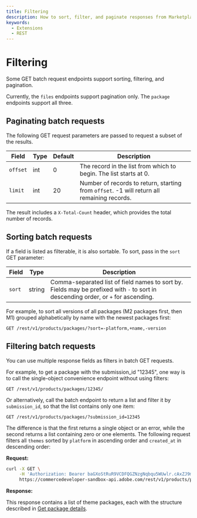 ```yaml
---
title: Filtering
description: How to sort, filter, and paginate responses from Marketplace EQP GET requests.
keywords:
  - Extensions
  - REST
---
```


# Filtering

Some GET batch request endpoints support sorting, filtering, and pagination.

Currently, the `files` endpoints support pagination only. The `package` endpoints support all three.

## Paginating batch requests

The following GET request parameters are passed to request a subset of the results.

|Field|Type|Default|Description|
|-----|----|-------|-----------|
|`offset`|int|0|The record in the list from which to begin. The list starts at 0.|
|`limit`|int|20|Number of records to return, starting from `offset`. -1 will return all remaining records.|

The result includes a `X-Total-Count` header, which provides the total number of records.

## Sorting batch requests

If a field is listed as filterable, it is also sortable. To sort, pass in the `sort` GET parameter:

|Field|Type|Description|
|-----|----|-----------|
|`sort`|string|Comma-separated list of field names to sort by. Fields may be prefixed with `-` to sort in descending order, or `+` for ascending.|

For example, to sort all versions of all packages (M2 packages first, then M1)
grouped alphabetically by name with the newest packages first:

```http
GET /rest/v1/products/packages/?sort=-platform,+name,-version
```

## Filtering batch requests

You can use multiple response fields as filters in batch GET requests.

For example, to get a package with the submission_id "12345", one way is
to call the single-object convenience endpoint without using filters:

```http
GET /rest/v1/products/packages/12345/
```

Or alternatively, call the batch endpoint to return a list and filter it by `submission_id`,
so that the list contains only one item:

```http
GET /rest/v1/products/packages/?submission_id=12345
```

The difference is that the first returns a single object or an error, while the second returns a list containing zero or one elements.
The following request filters all `themes` sorted by `platform` in ascending order and `created_at` in descending order:

**Request:**

```bash
curl -X GET \
     -H 'Authorization: Bearer baGXoStRuR9VCDFQGZNzgNqbqu5WUwlr.cAxZJ9m22Le7' \
     https://commercedeveloper-sandbox-api.adobe.com/rest/v1/products/packages?type=theme&sort=+platform,-created_at
```

**Response:**

This response contains a list of theme packages, each with the structure described in [Get package details](packages.md#get-package-details).
